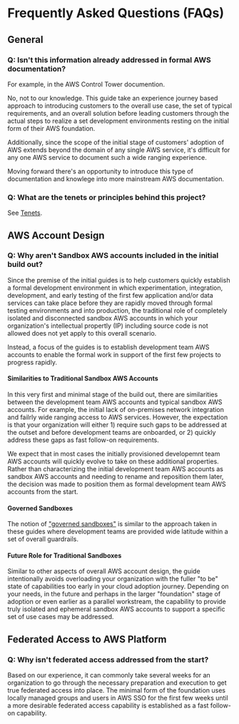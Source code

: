 # Frequently Asked Questions (FAQs)

## General

### Q: Isn't this information already addressed in formal AWS documentation?

For example, in the AWS Control Tower documention.

No, not to our knowledge. This guide take an experience journey based approach to introducing customers to the overall use case, the set of typical requirements, and an overall solution before leading customers through the actual steps to realize a set development environments resting on the initial form of their AWS foundation.

Additionally, since the scope of the initial stage of customers' adoption of AWS extends beyond the domain of any single AWS service, it's difficult for any one AWS service to document such a wide ranging experience.

Moving forward there's an opportunity to introduce this type of documentation and knowlege into more mainstream AWS documentation.

### Q: What are the tenets or principles behind this project?

See [Tenets](1-tenets.md).

## AWS Account Design

### Q: Why aren't Sandbox AWS accounts included in the initial build out?

Since the premise of the initial guides is to help customers quickly establish a formal development environment in which experimentation, integration, development, and early testing of the first few application and/or data services can take place before they are rapidly moved through formal testing environments and into production, the traditional role of completely isolated and disconnected sandbox AWS accounts in which your organization's intellectual propertly (IP) including source code is not allowed does not yet apply to this overall scenario.

Instead, a focus of the guides is to establish development team AWS accounts to enable the formal work in support of the first few projects to progress rapidly.

#### Similarities to Traditional Sandbox AWS Accounts
In this very first and minimal stage of the build out, there are similarities between the development team AWS accounts and typical sandbox AWS accounts. For example, the initial lack of on-premises network integration and failrly wide ranging access to AWS services. However, the expectation is that your organization will either 1) require such gaps to be addressed at the outset and before development teams are onboarded, or 2) quickly address these gaps as fast follow-on requirements.

We expect that in most cases the initially provisioned developemnt team AWS accounts will quickly evolve to take on these additional properties. Rather than characterizing the initial development team AWS accounts as sandbox AWS accounts and needing to rename and reposition them later, the decision was made to position them as formal development team AWS accounts from the start.

#### Governed Sandboxes
The notion of ["governed sandboxes"](https://www.flux7.com/blog/aws-best-practice-sandbox-accounts-provide-secure-middle-ground/) is similar to the approach taken in these guides where development teams are provided wide latitude within a set of overall guardrails.

#### Future Role for Traditional Sandboxes
Similar to other aspects of overall AWS account design, the guide intentionally avoids overloading your organization with the fuller "to be" state of capabilities too early in your cloud adoption journey. Depending on your needs, in the future and perhaps in the larger "foundation" stage of adoption or even earlier as a parallel workstream, the capability to provide truly isolated and ephemeral sandbox AWS accounts to support a specific set of use cases may be addressed.

## Federated Access to AWS Platform

### Q: Why isn't federated access addressed from the start?

Based on our experience, it can commonly take several weeks for an organization to go through the necessary preparation and execution to get true federated access into place. The minimal form of the foundation uses locally managed groups and users in AWS SSO for the first few weeks until a more desirable federated access capability is established as a fast follow-on capability.
